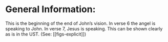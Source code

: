 # General Information:

This is the beginning of the end of John’s vision. In verse 6 the angel is speaking to John. In verse 7, Jesus is speaking. This can be shown clearly as is in the UST. (See: [[figs-explicit]])